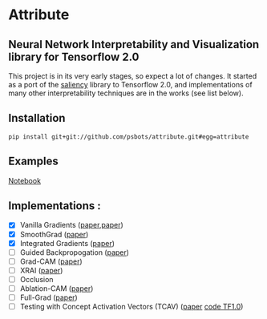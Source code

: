 # Attribute
## Neural Network Interpretability and Visualization library for Tensorflow 2.0

This project is in its very early stages, so expect a lot of changes. It started as a port of the [saliency](http://github.com/pair-code/saliency) library to Tensorflow 2.0, and implementations of many other interpretability techniques are in the works (see list below).

## Installation

```
pip install git+git://github.com/psbots/attribute.git#egg=attribute
```

## Examples

[Notebook](https://github.com/psbots/attribute/blob/master/example.ipynb)


## Implementations :

- [x] Vanilla Gradients ([paper](https://scholar.google.com/scholar?q=Visualizing+higher-layer+features+of+a+deep+network&btnG=&hl=en&as_sdt=0%2C22),[paper](https://arxiv.org/abs/1312.6034))
- [x] SmoothGrad ([paper](https://arxiv.org/abs/1706.03825))
- [x] Integrated Gradients ([paper](https://arxiv.org/abs/1703.01365))
- [ ] Guided Backpropogation ([paper](https://arxiv.org/abs/1412.6806))
- [ ] Grad-CAM ([paper](https://arxiv.org/abs/1610.02391))
- [ ] XRAI ([paper](https://arxiv.org/abs/1906.02825))
- [ ] Occlusion
- [ ] Ablation-CAM ([paper](http://openaccess.thecvf.com/content_WACV_2020/papers/Desai_Ablation-CAM_Visual_Explanations_for_Deep_Convolutional_Network_via_Gradient-free_Localization_WACV_2020_paper.pdf))
- [ ] Full-Grad ([paper](https://arxiv.org/abs/1905.00780))
- [ ] Testing with Concept Activation Vectors (TCAV) ([paper](https://arxiv.org/abs/1711.11279) [code TF1.0](https://github.com/tensorflow/tcav))